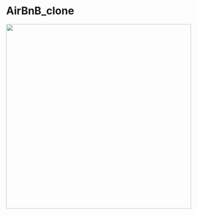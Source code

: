 # AirBnB_clone

<img src = "https://holbertonintranet.s3.amazonaws.com/uploads/medias/2018/6/65f4a1dd9c51265f49d0.png" width = 500>